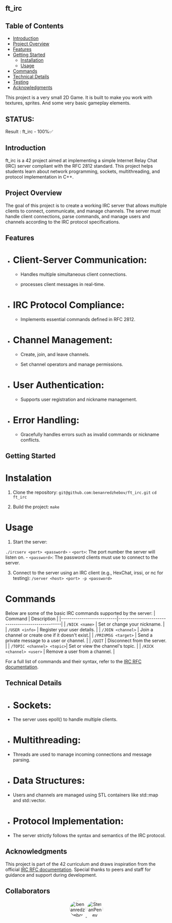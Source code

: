 ## ft_irc

                
## Table of Contents
- [Introduction](#introduction)
- [Project Overview](#projectoverview)
- [Features](#features)
- [Getting Started](#gettingstarted)
  - [Installation](#installation)
  - [Usage](#usage)
- [Commands](#commands)
- [Technical Details](#technicaldetails)
- [Testing](#testing)
- [Acknowledgments](#acknowledgments)

This project is a very small 2D Game. It is built to make you work with textures, sprites. And some very basic gameplay elements.

## STATUS:

Result : 
ft_irc - 100%✅


## Introduction

ft_irc is a 42 project aimed at implementing a simple Internet Relay Chat (IRC) server compliant with the
RFC 2812 standard. This project helps students learn about network programming, sockets,
multithreading, and protocol implementation in C++.


## Project Overview

The goal of this project is to create a working IRC server that allows multiple clients to connect,
communicate, and manage channels. The server must handle client connections, parse commands, and
manage users and channels according to the IRC protocol specifications.


## Features

- # Client-Server Communication:

  - Handles multiple simultaneous client connections.

  - processes client messages in real-time.

- # IRC Protocol Compliance:

  - Implements essential commands defined in RFC 2812.

- # Channel Management:

  - Create, join, and leave channels.

  - Set channel operators and manage permissions.

- # User Authentication:

  - Supports user registration and nickname management.

- # Error Handling:

  - Gracefully handles errors such as invalid commands or nickname conflicts.


## Getting Started

# Instalation
1. Clone the repository:
  `git@github.com:benanredzhebov/ft_irc.git`
  `cd ft_irc`

2. Build the project:
  `make`


# Usage
1. Start the server:

  `./ircserv <port> <password>`
    - `<port>`: The port number the server will listen on.
    - `<password>`: The password clients must use to connect to the server.

3. Connect to the server using an IRC client (e.g., HexChat, irssi, or nc for testing):
 `/server <host> <port> -p <password>`


# Commands
Below are some of the basic IRC commands supported by the server:
| Command                   | Description                                      |
|---------------------------|--------------------------------------------------|
| `/NICK <name>`            | Set or change your nickname.                     |
| `/USER <info>`            | Register your user details.                      |
| `/JOIN <channel>`         | Join a channel or create one if it doesn't exist.|
| `/PRIVMSG <target>`       | Send a private message to a user or channel.     |
| `/QUIT`                   | Disconnect from the server.                      |
| `/TOPIC <channel> <topic>`| Set or view the channel's topic.                 |
| `/KICK <channel> <user>`  | Remove a user from a channel.                    |

For a full list of commands and their syntax, refer to the [IRC RFC documentation](https://datatracker.ietf.org/doc/html/rfc2812#section-1.2.1).


## Technical Details

- # Sockets:

 - The server uses epoll() to handle multiple clients.

- # Multithreading:

 - Threads are used to manage incoming connections and message parsing.

- # Data Structures:

 - Users and channels are managed using STL containers like std::map and std::vector.

- # Protocol Implementation:

 - The server strictly follows the syntax and semantics of the IRC protocol.

## Acknowledgments

This project is part of the 42 curriculum and draws inspiration from the official [IRC RFC documentation](https://datatracker.ietf.org/doc/html/rfc2812#section-1.2.1).
Special thanks to peers and staff for guidance and support during development.

## Collaborators
<p align="center">
  <a href="https://github.com/benanredzhebov" title="Benan Redzhebov">
    <img src="https://github.com/benanredzhebov.png?size=50" alt="benanredzhebov" style="border-radius: 50%; width: 50px;">
  </a>
  <a href="https://github.com/daniek1010" title="Daniel Evans">
    <img src="https://github.com/StefanPenev.png?size=50" alt="StefanPenev" style="border-radius: 50%; width: 50px;">
  </a>
</p>
